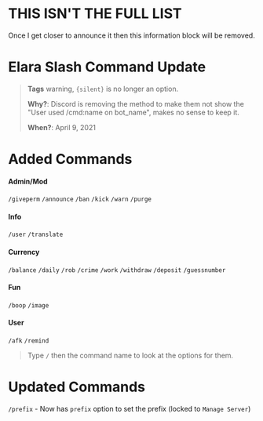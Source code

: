 # THIS ISN'T THE FULL LIST
Once I get closer to announce it then this information block will be removed.



# Elara Slash Command Update

> **Tags** warning, `{silent}` is no longer an option. 
> 
> **Why?**: Discord is removing the method to make them not show the "User used /cmd:name on bot_name", makes no sense to keep it.
> 
> **When?**: April 9, 2021


# **__Added Commands__**


#### Admin/Mod
`/giveperm`
`/announce`
`/ban`
`/kick`
`/warn`
`/purge` 

#### Info
`/user`
`/translate`

#### Currency
`/balance`
`/daily`
`/rob`
`/crime`
`/work`
`/withdraw`
`/deposit`
`/guessnumber`

#### Fun
`/boop`
`/image`

#### User
`/afk`
`/remind`


> Type `/` then the command name to look at the options for them.



# **__Updated Commands__**
`/prefix` - Now has `prefix` option to set the prefix (locked to `Manage Server`)
